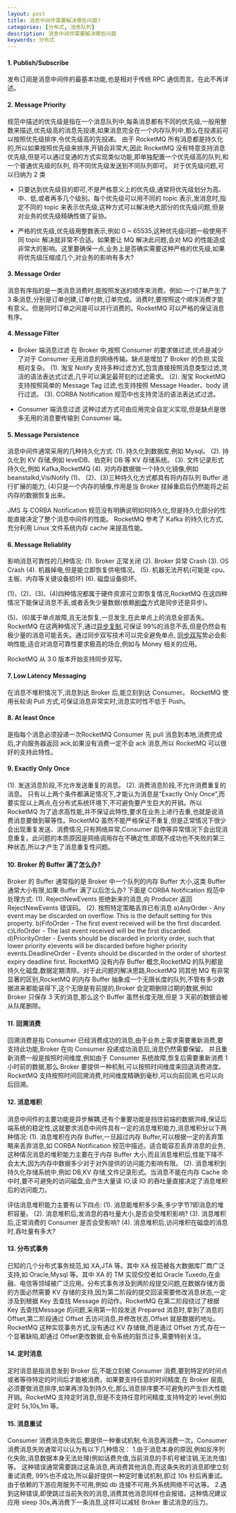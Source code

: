 ```yaml
---
layout: post
title: 消息中间件需要解决哪些问题?
categories: [分布式, 消息队列]
description: 消息中间件需要解决哪些问题
keywords: 分布式
---
```


#### 1. Publish/Subscribe
发布订阅是消息中间件的最基本功能,也是相对于传统 RPC 通信而言。在此不再详述。
#### 2. Message Priority
规范中描述的优先级是指在一个消息队列中,每条消息都有不同的优先级,一般用整数来描述,优先级高的消息先投递,如果消息完全在一个内存队列中,那么在投递前可以按照优先级排序,令优先级高的先投递。
由于 RocketMQ 所有消息都是持久化的,所以如果按照优先级来排序,开销会非常大,因此 RocketMQ 没有特意支持消息优先级,但是可以通过变通的方式实现类似功能,即单独配置一个优先级高的队列,和一个普通优先级的队列, 将不同优先级发送到不同队列即可。
对于优先级问题,可以归纳为 2 类

- 只要达到优先级目的即可,不是严格意义上的优先级,通常将优先级划分为高、中、低,或者再多几个级别。每个优先级可以用不同的 topic 表示,发消息时,指定不同的 topic 来表示优先级,这种方式可以解决绝大部分的优先级问题,但是对业务的优先级精确性做了妥协。

- 严格的优先级,优先级用整数表示,例如 0 ~ 65535,这种优先级问题一般使用不同 topic 解决就非常不合适。如果要让 MQ 解决此问题,会对 MQ 的性能造成非常大的影响。这里要确保一点,业务上是否确实需要这种严格的优先级,如果将优先级压缩成几个,对业务的影响有多大?

#### 3. Message Order
消息有序指的是一类消息消费时,能按照发送的顺序来消费。例如:一个订单产生了 3 条消息,分别是订单创建,订单付款,订单完成。消费时,要按照这个顺序消费才能有意义。但是同时订单之间是可以并行消费的。RocketMQ 可以严格的保证消息有序。
#### 4. Message Filter
- Broker 端消息过滤
在 Broker 中,按照 Consumer 的要求做过滤,优点是减少了对于 Consumer 无用消息的网络传输。缺点是增加了 Broker 的负担,实现相对复杂。
(1). 淘宝 Notify 支持多种过滤方式,包含直接按照消息类型过滤,灵活的语法表达式过滤,几乎可以满足最苛刻的过滤需求。
(2). 淘宝 RocketMQ 支持按照简单的 Message Tag 过滤,也支持按照 Message Header、body 进行过滤。
(3). CORBA Notification 规范中也支持灵活的语法表达式过滤。

- Consumer 端消息过滤
这种过滤方式可由应用完全自定义实现,但是缺点是很多无用的消息要传输到 Consumer 端。

#### 5. Message Persistence
消息中间件通常采用的几种持久化方式:
(1). 持久化到数据库,例如 Mysql。
(2). 持久化到 KV 存储,例如 levelDB、伯克利 DB 等 KV 存储系统。
(3). 文件记录形式持久化,例如 Kafka,RocketMQ 
(4). 对内存数据做一个持久化镜像,例如 beanstalkd,VisiNotify
(1)、 (2)、(3)三种持久化方式都具有将内存队列 Buffer 进行扩展的能力, (4)只是一个内存的镜像,作用是当 Broker 挂掉重启后仍然能将之前内存的数据恢复出来。

JMS 与 CORBA Notification 规范没有明确说明如何持久化,但是持久化部分的性能直接决定了整个消息中间件的性能。
RocketMQ 参考了 Kafka 的持久化方式,充分利用 Linux 文件系统内存 cache 来提高性能。

#### 6. Message Reliablity
影响消息可靠性的几种情况:
(1). Broker 正常关闭
(2). Broker 异常 Crash
(3). OS Crash
(4). 机器掉电,但是能立即恢复供电情况。
(5). 机器无法开机(可能是 cpu、主板、内存等关键设备损坏)
(6). 磁盘设备损坏。

(1)、(2)、(3)、(4)四种情况都属于硬件资源可立即恢复情况,RocketMQ 在这四种情况下能保证消息不丢,或者丢失少量数据(依赖[刷盘](http://monkeyhorse.cn/2017/12/08/msgsyn/)方式是同步还是异步)。

(5)、(6)属于单点故障,且无法恢复,一旦发生,在此单点上的消息全部丢失。RocketMQ 在这两种情况下,通过[异步复制](http://monkeyhorse.cn/2017/12/08/msgsyn/),可保证 99%的消息不丢,但是仍然会有极少量的消息可能丢失。通过同步双写技术可以完全避免单点,
[同步双写](http://monkeyhorse.cn/2017/12/08/msgsyn/)势必会影响性能,适合对消息可靠性要求极高的场合,例如与 Money 相关的应用。

RocketMQ 从 3.0 版本开始支持同步双写。

#### 7. Low Latency Messaging
在消息不堆积情况下,消息到达 Broker 后,能立刻到达 Consumer。
RocketMQ 使用长轮询 Pull 方式,可保证消息非常实时,消息实时性不低于 Push。

#### 8. At least Once
是指每个消息必须投递一次RocketMQ Consumer 先 pull 消息到本地,消费完成后,才向服务器返回 ack,如果没有消费一定不会 ack 消息,所以 RocketMQ 可以很好的支持此特性。

#### 9. Exactly Only Once
(1). 发送消息阶段,不允许发送重复的消息。
(2). 消费消息阶段,不允许消费重复的消息。
只有以上两个条件都满足情况下,才能认为消息是“Exactly Only Once”,而要实现以上两点,在分布式系统环境下,不可避免要产生巨大的开销。所以 RocketMQ 为了追求高性能,并不保证此特性,要求在业务上进行去重,也就是说消费消息要做到幂等性。RocketMQ 虽然不能严格保证不重复,但是正常情况下很少会出现重复发送、消费情况,只有网络异常,Consumer 启停等异常情况下会出现消息重复。此问题的本质原因是网络调用存在不确定性,即既不成功也不失败的第三种状态,所以才产生了消息重复性问题。

#### 10. Broker 的 Buffer 满了怎么办?
Broker 的 Buffer 通常指的是 Broker 中一个队列的内存 Buffer 大小,这类 Buffer 通常大小有限,如果 Buffer 满了以后怎么办?
下面是 CORBA Notification 规范中处理方式:
(1). RejectNewEvents
拒绝新来的消息,向 Producer 返回 RejectNewEvents 错误码。
(2). 按照特定策略丢弃已有消息
a)AnyOrder - Any event may be discarded on overflow. This is the default setting for this property.
b)FifoOrder - The first event received will be the first discarded.
c)LifoOrder - The last event received will be the first discarded.
d)PriorityOrder - Events should be discarded in priority order, such that lower priority
e)events will be discarded before higher priority events.DeadlineOrder - Events should be discarded in the order of shortest expiry deadline first.
RocketMQ 没有内存 Buffer 概念,RocketMQ 的队列都是持久化磁盘,数据定期清除。对于此问题的解决思路,RocketMQ 同其他 MQ 有非常显著的区别,RocketMQ 的内存 Buffer 抽象成一个无限长度的队列,不管有多少数据进来都能装得下,这个无限是有前提的,Broker 会定期删除过期的数据,例如
Broker 只保存 3 天的消息,那么这个 Buffer 虽然长度无限,但是 3 天前的数据会被从队尾删除。

#### 11. 回溯消费
回溯消费是指 Consumer 已经消费成功的消息,由于业务上需求需要重新消费,要支持此功能,Broker 在向 Consumer 投递成功消息后,消息仍然需要保留。
并且重新消费一般是按照时间维度,例如由于 Consumer 系统故障,恢复后需要重新消费 1 小时前的数据,那么 Broker 要提供一种机制,可以按照时间维度来回退消费进度。
RocketMQ 支持按照时间回溯消费,时间维度精确到毫秒,可以向前回溯,也可以向后回溯。
#### 12. 消息堆积
消息中间件的主要功能是异步解耦,还有个重要功能是挡住前端的数据洪峰,保证后端系统的稳定性,这就要求消息中间件具有一定的消息堆积能力,消息堆积分以下两种情况:
(1). 消息堆积在内存 Buffer,一旦超过内存 Buffer,可以根据一定的丢弃策略来丢弃消息,如 CORBA Notification 规范中描述。适合能容忍丢弃消息的业务,这种情况消息的堆积能力主要在于内存 Buffer 大小,而且消息堆积后,性能下降不会太大,因为内存中数据多少对于对外提供的访问能力影响有限。
(2). 消息堆积到持久化存储系统中,例如 DB,KV 存储,文件记录形式。当消息不能在内存 Cache 命中时,要不可避免的访问磁盘,会产生大量读 IO,读 IO 的吞吐量直接决定了消息堆积后的访问能力。

评估消息堆积能力主要有以下四点:
(1). 消息能堆积多少条,多少字节?即消息的堆积容量。
(2). 消息堆积后,发消息的吞吐量大小,是否会受堆积影响?
(3). 消息堆积后,正常消费的 Consumer 是否会受影响?
(4). 消息堆积后,访问堆积在磁盘的消息时,吞吐量有多大?

#### 13. 分布式事务
已知的几个分布式事务规范,如 XA,JTA 等。其中 XA 规范被各大数据库厂商广泛支持,如 Oracle,Mysql 等。其中 XA 的 TM 实现佼佼者如 Oracle Tuxedo,在金融、电信等领域被广泛应用。分布式事务涉及到两阶段提交问题,在数据存储方面的方面必然需要 KV 存储的支持,因为第二阶段的提交回滚需要修改消息状态,一定涉及到根据 Key 去查找 Message 的动作。RocketMQ 在第二阶段绕过了根据 Key 去查找Message 的问题,采用第一阶段发送 Prepared 消息时,拿到了消息的 Offset,第二阶段通过 Offset 去访问消息,并修改状态,Offset 就是数据的地址。
RocketMQ 这种实现事务方式,没有通过 KV 存储做,而是通过 Offset 方式,存在一个显著缺陷,即通过 Offset更改数据,会令系统的脏页过多,需要特别关注。
#### 14. 定时消息
定时消息是指消息发到 Broker 后,不能立刻被 Consumer 消费,要到特定的时间点或者等待特定的时间后才能被消费。如果要支持任意的时间精度,在 Broker 层面,必须要做消息排序,如果再涉及到持久化,那么消息排序要不可避免的产生巨大性能开销。RocketMQ 支持定时消息,但是不支持任意时间精度,支持特定的 level,例如定时 5s,10s,1m 等。
#### 15. 消息重试
Consumer 消费消息失败后,要提供一种重试机制,令消息再消费一次。Consumer 消费消息失败通常可以认为有以下几种情况：
1.由于消息本身的原因,例如反序列化失败,消息数据本身无法处理(例如话费充值,当前消息的手机号被注销,无法充值)等。
这种错误通常需要跳过这条消息,再消费其他消息,而这条失败的消息即使立刻重试消费, 99%也不成功,所以最好提供一种定时重试机制,即过 10s 秒后再重试。由于依赖的下游应用服务不可用,例如 db 连接不可用,外系统网络不可达等。
2.遇到这种错误,即使跳过当前失败的消息,消费其他消息同样也会报错。这种情况建议应用 sleep 30s,再消费下一条消息,这样可以减轻 Broker 重试消息的压力。
